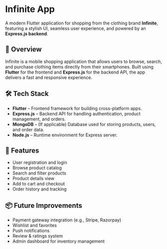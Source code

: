 # Infinite App

A modern Flutter application for shopping from the clothing brand **Infinite**, featuring a stylish UI, seamless user experience, and powered by an **Express.js backend**.

## 🚀 Overview

Infinite is a mobile shopping application that allows users to browse, search, and purchase clothing items directly from their smartphones. Built using **Flutter** for the frontend and **Express.js** for the backend API, the app delivers a fast and responsive experience.

## 🛠️ Tech Stack

* **Flutter** – Frontend framework for building cross-platform apps.
* **Express.js** – Backend API for handling authentication, product management, and orders.
* **MongoDB** – (If applicable) Database used for storing products, users, and order data.
* **Node.js** – Runtime environment for Express server.

## 📱 Features

* User registration and login
* Browse product catalog
* Search and filter products
* Product details view
* Add to cart and checkout
* Order history and tracking

## 📦 Future Improvements

* Payment gateway integration (e.g., Stripe, Razorpay)
* Wishlist and favorites
* Push notifications
* Review & ratings system
* Admin dashboard for inventory management
